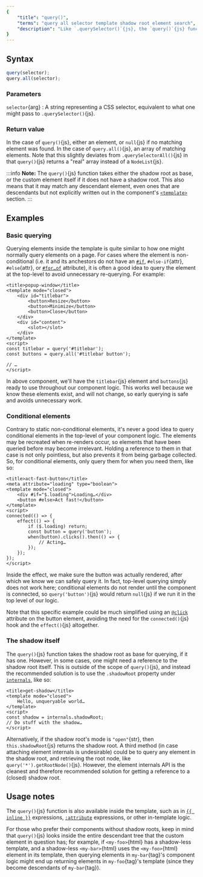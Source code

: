 ```yaml
---
{
	"title": "query()",
	"terms": "query all selector template shadow root element search",
	"description": "Like `.querySelector()`{js}, the `query()`{js} function finds elements in your component's template."
}
---
```


## Syntax

```js
query(selector);
query.all(selector);
```

### Parameters

`selector`{arg}
: A string representing a CSS selector, equivalent to what one might pass to `.querySelector()`{js}.

### Return value

In the case of `query()`{js}, either an element, or `null`{js} if no matching element was found. In the case of `query.all()`{js}, an array of matching elements. Note that this slightly deviates from `.querySelectorAll()`{js} in that `query()`{js} returns a "real" array instead of a `NodeList`{js}.

:::info
**Note:** The `query()`{js} function takes either the shadow root as base, or the custom element itself if it does not have a shadow root. This also means that it may match any descendant element, even ones that are descendants but not explicitly written out in the component's [`<template>`](/docs/components/template/) section.
:::

## Examples

### Basic querying

Querying elements inside the template is quite similar to how one might normally query elements on a page. For cases where the element is non-conditional (i.e. it and its anchestors do not have an [`#if`](/docs/components/template/if-else/), `#else-if`{attr}, `#else`{attr}, or [`#for…of`](/docs/components/template/for-of/) attribute), it is often a good idea to query the element at the top-level to avoid unnecessary re-querying. For example:

```yz
<title>popup-window</title>
<template mode="closed">
	<div id="titlebar">
		<button>Resize</button>
		<button>Minimize</button>
		<button>Close</button>
	</div>
	<div id="content">
		<slot></slot>
	</div>
</template>
<script>
const titlebar = query('#titlebar');
const buttons = query.all('#titlebar button');

// …
</script>
```

In above component, we'll have the `titlebar`{js} element and `buttons`{js} ready to use throughout our component logic. This works well because we know these elements exist, and will not change, so early querying is safe and avoids unnecessary work.

### Conditional elements

Contrary to static non-conditional elements, it's never a good idea to query conditional elements in the top-level of your component logic. The elements may be recreated when re-renders occur, so elements that have been queried before may become irrelevant. Holding a reference to them in that case is not only pointless, but also prevents it from being garbage collected. So, for conditional elements, only query them for when you need them, like so:

```yz
<title>act-fast-button</title>
<meta attribute="loading" type="boolean">
<template mode="closed">
	<div #if="$.loading">Loading…</div>
	<button #else>Act fast!</button>
</template>
<script>
connected(() => {
	effect(() => {
		if ($.loading) return;
		const button = query('button');
		when(button).clicks().then(() => {
			// Acting…
		});
	});
});
</script>
```

Inside the effect, we make sure the button was actually rendered, after which we know we can safely query it. In fact, top-level querying simply does not work here; conditional elements do not render until the component is connected, so `query('button')`{js} would return `null`{js} if we run it in the top level of our logic.

Note that this specific example could be much simplified using an [`@click`](/docs/components/template/events/) attribute on the button element, avoiding the need for the `connected()`{js} hook and the `effect()`{js} altogether.

### The shadow itself

The `query()`{js} function takes the shadow root as base for querying, if it has one. However, in some cases, one might need a reference to the shadow root itself. This is outside of the scope of `query()`{js}, and instead the recommended solution is to use the `.shadowRoot` property under [`internals`](/docs/components/internals/), like so:

```yz
<title>get-shadow</title>
<template mode="closed">
	Hello, unqueryable world…
</template>
<script>
const shadow = internals.shadowRoot;
// Do stuff with the shadow…
</script>
```

Alternatively, if the shadow root's mode is `"open"`{str}, then `this.shadowRoot`{js} returns the shadow root. A third method (in case attaching element internals is undesirable) could be to query any element in the shadow root, and retrieving the root node, like `query('*').getRootNode()`{js}. However, the element internals API is the cleanest and therefore recommended solution for getting a reference to a (closed) shadow root.

## Usage notes

The `query()`{js} function is also available inside the template, such as in [`{{ inline }}`](/docs/components/template/inline/) expressions, [`:attribute`](/docs/components/template/attributes/) expressions, or other in-template logic.

For those who prefer their components without shadow roots, keep in mind that `query()`{js} looks inside the entire descendant tree that the custom element in question has; for example, if `<my-foo>`{html} has a shadow-less template, and a shadow-less `<my-bar>`{html} uses the `<my-foo>`{html} element in its template, then querying elements in `my-bar`{tag}'s component logic might end up returning elements in `my-foo`{tag}'s template (since they become descendants of `my-bar`{tag}).
